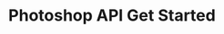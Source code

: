 ---
keywords:
  - Creative Cloud
  - API Documentation
  - UXP
  - Plugins
  - JavaScript
  - ExtendScript
  - SDK
  - C++
  - Scripting
title: Photoshop API Get Started
frameSrc: https://easybake.adobedice.com?ref=signup
---